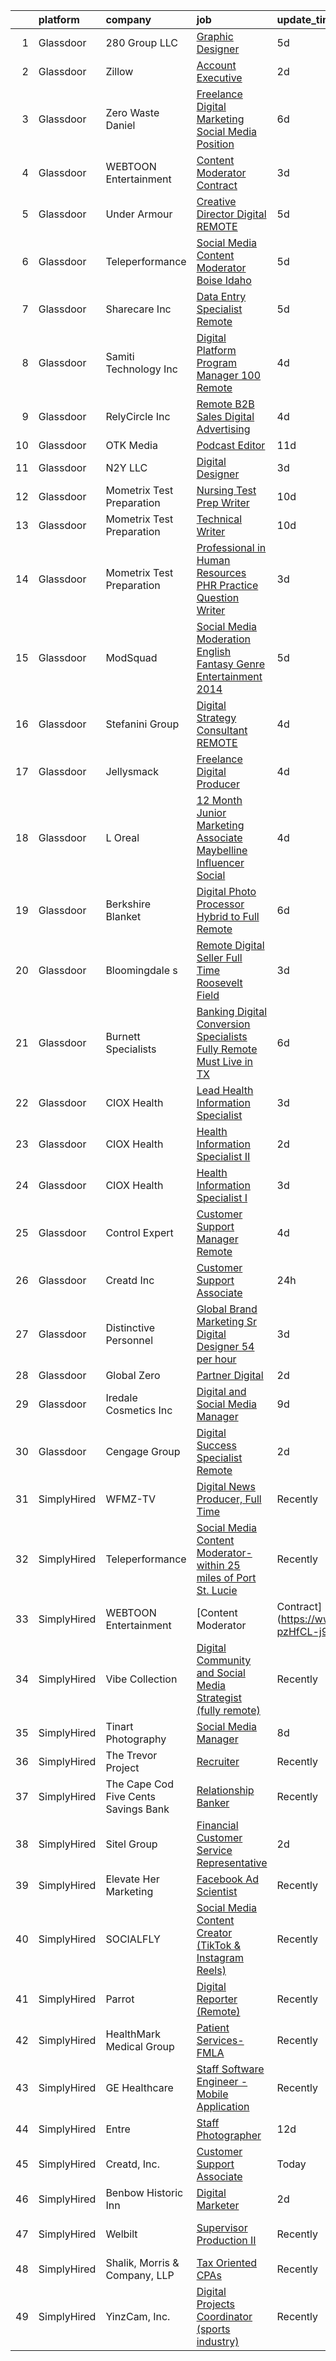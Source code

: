 

|    | platform    | company                              | job                                                                                                                                                                                                                                                                                                                                                                                                                                                                                                                                                                                                                                                                                                                                                                                                                                                                                                                                                                                                                                                                                                                                                                                                                                                                                                                                                                                                                                                                 | update_time   | location             |
|---:|:------------|:-------------------------------------|:--------------------------------------------------------------------------------------------------------------------------------------------------------------------------------------------------------------------------------------------------------------------------------------------------------------------------------------------------------------------------------------------------------------------------------------------------------------------------------------------------------------------------------------------------------------------------------------------------------------------------------------------------------------------------------------------------------------------------------------------------------------------------------------------------------------------------------------------------------------------------------------------------------------------------------------------------------------------------------------------------------------------------------------------------------------------------------------------------------------------------------------------------------------------------------------------------------------------------------------------------------------------------------------------------------------------------------------------------------------------------------------------------------------------------------------------------------------------|:--------------|:---------------------|
|  1 | Glassdoor   | 280 Group LLC                        | [Graphic Designer](https://www.glassdoor.com/partner/jobListing.htm?pos=115&ao=1110586&s=58&guid=000001821018e493b61bb6e8e1ace759&src=GD_JOB_AD&t=SR&vt=w&ea=1&cs=1_19fda0a0&cb=1658127443903&jobListingId=1008000486432&cpc=AC285F3A3ECA6BB0&jrtk=3-0-1g881hp8qklvb801-1g881hp9ai176800-8e0ca34653e8e05b--6NYlbfkN0A96WIVUs5SSd1e5sdPWOjBiMJz3fk-GTbl_X95fEr7N7_O7gG7yYqATSY5E6jF4LOAu-d1G5vqmQK5-aVG4tOej9c_eEuMuqH8C1GeeNW2KtJSJ31b6MoFFw5KM710vWFGSjvXW7I3OG-OwT4mnPnLIfvWCjlnumDR2ayBGhUSESBLxX0cWl5Bz0cpK3t8G0WEt2EEg7H4Kz12drp-0UrDO9FkgUDCSg8voxuMlxa9N98fswyk1DkMO1kp9ryEpAUXtPbWHG3iKmJKoSexkjo-LSJEsbSFTyr0VXSvb0hRzBndMDdynMIQvGBXMqzsfzCGDoXTlAiAJbNihuvZE7i3HV0GHDlErd_diILgtrM0_dAG3GchI0KwjPiyYVrsVqFXA-PlNYCb5omY1PmW0SO41hsVMazCCPuK8IDaUSOkpicFbTmnsF2HaEbIo-YklVRq8n5deNy1Ti5AxpzPx1fjmNR4gqOXKRhhdhALikGEqq54fL8aJo5W)                                                                                                                                                                                                                                                                                                                                                                                                                                                                                                                                                                                                                         | 5d            | Remote               |
|  2 | Glassdoor   | Zillow                               | [Account Executive](https://www.glassdoor.com/partner/jobListing.htm?pos=105&ao=1110586&s=58&guid=000001821018e493b61bb6e8e1ace759&src=GD_JOB_AD&t=SR&vt=w&cs=1_a9de1c04&cb=1658127443900&jobListingId=1008008694538&cpc=2CAED5C921A5F994&jrtk=3-0-1g881hp8qklvb801-1g881hp9ai176800-5f9241569900cde4--6NYlbfkN0ANMurRYyPEXg08u6OamUd1Mvhk-zhFSGYIZgoJR86UvQ_x0FKK8TrZPiQOr9Yn9At067Ni4sz6844vf3QRoi-ZndVfp68vVLvgWJECibntQvrW1CIC2zViUENL1zmXRgcBcr3fRHDf96WUo58LOGdUftMszFUzCegNBOrrykEOB_H6OqiGhEIHTxEswxPWDMBNt31FqynVBMrLQRFlaE-hIntkxAJz1_Wy3ALri6XOM_m0WRyKDTwE9GWs3-v3cZsrEUNJJZPpdF-ODqjTM7x0L7cc9eiPqqz06gH9p8qmn6lo3IHJqrCtWYiiIpAtoUVKGV8Ghk846JR0gBruRYAa2FJWNSPqiyJ6jnU06skpcaD7gzD0D45uxy1Yu3oP4XrPKlCnXJXedt4gVe9aMtGLAUsrTKNHMjdlAKsnzBtHmc15HDkwZisOIAIGkLaoGXnmaLOAuJhv_1baym3VuAb9u4Bjpk2cKoZNxleXyW7beuLAJC4B7LItPlNpkITeQZhIH9WQudzJl-tZQHh_20LBSJ5r0jERdSwXo9R_Oc3TjF5KY7t2nJztQGuyl9TgTRzfHNUga4sVd1FxnfnxNXfE3dvD45j0iA-VKusiizrxgDYkS3PdbNvSgicV2DlFxjcFdqQbCcqDuVUFRaYUFhHWEsjfFGuhpU-MS7_5iPGUCWITWGA7p76D04cIAblks1TaKkIGkaT4osk7xXSQBWorbDB4KDcWmVbG3MHN6lbkKZ2CfzfqoGKwz-ybdyY8kdphb6R-YalwkNp5-AIWBa0gnR_n13eP5IMgjVL__fbF28buch8gXHGaFYw5gwf3tQaPVA2-z2uYSW_XaDtdcRnVgczFm3anRdpHKMPkiucsqnaTyzkRWGLhv5LdK-DLpNM%3D)                                                                                                                                                                                                               | 2d            | Remote               |
|  3 | Glassdoor   | Zero Waste Daniel                    | [Freelance Digital Marketing   Social Media Position](https://www.glassdoor.com/partner/jobListing.htm?pos=111&ao=1110586&s=58&guid=000001821018e493b61bb6e8e1ace759&src=GD_JOB_AD&t=SR&vt=w&ea=1&cs=1_ee23915b&cb=1658127443902&jobListingId=1007998112000&cpc=C4A69CCDBB3B9599&jrtk=3-0-1g881hp8qklvb801-1g881hp9ai176800-3147e59b57fea2f6--6NYlbfkN0ACu_hgM4mYOpGjE6TXudS1eLEYdlotK5aSiNrSIRlNjsl06Sth5X-HaCvmz6pZbZ9Qwi6b1tHw6VvhQuw-sEgwCAkZJbs-w1SNYsfyLfWqpZ6AOp6XrBwphwe9LAFmEAkX5TlXk4ls7bUu4lsm50Jje3h3U6y25uHQqzE3SmRWjW4eHKzFU7L1xYFDywrRpCDUAXbahaUZnbUmKJqts4v4C21yaJajw_exiqI1psVQ82zz7h7RixilDcmMA8UVpa3mOR19L2JfEY46COdMtQxJg8UYnaK5PlkqkKXCoebb6OZDIdXMoaAtuYp9Y0qBQD-PUBa51q-LhLU1OTjzbx8RC47BKbj40TKO2jyo_EutRmYmw_05PqqibJzpjvj-AWiJa22fmkDQeNQdGiYteI7DrI6p9L55ZPop4ZmbXWBzEamztc71OQ-qp1LNuBbWUMvmnptnemLOV-HMh-ZUtwrzu1v6ZkSczQjjRz1wtF_69eo1mJiXVwrvfFFXzWFI3FDu0RhkVPCgJentMgZsZXu-D7QLLY7v6pc%3D)                                                                                                                                                                                                                                                                                                                                                                                                                                                                                                                                        | 6d            | Brooklyn, NY         |
|  4 | Glassdoor   | WEBTOON Entertainment                | [Content Moderator   Contract](https://www.glassdoor.com/partner/jobListing.htm?pos=121&ao=1136043&s=58&guid=000001821018e493b61bb6e8e1ace759&src=GD_JOB_AD&t=SR&vt=w&cs=1_6fe555f1&cb=1658127443903&jobListingId=1008007009762&jrtk=3-0-1g881hp8qklvb801-1g881hp9ai176800-e320877e49c8f463-)                                                                                                                                                                                                                                                                                                                                                                                                                                                                                                                                                                                                                                                                                                                                                                                                                                                                                                                                                                                                                                                                                                                                                                       | 3d            | Remote               |
|  5 | Glassdoor   | Under Armour                         | [Creative Director  Digital  REMOTE ](https://www.glassdoor.com/partner/jobListing.htm?pos=126&ao=1136043&s=58&guid=000001821018e493b61bb6e8e1ace759&src=GD_JOB_AD&t=SR&vt=w&cs=1_3932febe&cb=1658127443904&jobListingId=1008000393709&jrtk=3-0-1g881hp8qklvb801-1g881hp9ai176800-3943694b6ddc2a9c-)                                                                                                                                                                                                                                                                                                                                                                                                                                                                                                                                                                                                                                                                                                                                                                                                                                                                                                                                                                                                                                                                                                                                                                | 5d            | Remote               |
|  6 | Glassdoor   | Teleperformance                      | [Social Media Content Moderator  Boise  Idaho](https://www.glassdoor.com/partner/jobListing.htm?pos=101&ao=1110586&s=58&guid=000001821018e493b61bb6e8e1ace759&src=GD_JOB_AD&t=SR&vt=w&cs=1_e91713b2&cb=1658127443900&jobListingId=1007999187394&cpc=F2E91DB1AE7076E1&jrtk=3-0-1g881hp8qklvb801-1g881hp9ai176800-1f31aab2fa1de4f5--6NYlbfkN0B6WvEhlXVvoeINVu-ouHjaAZXC5eOJkXMvb3uV-8LI_zJmxG8OIfDBxKmLqCk7E5maN-PYhPrNrqjBkwglFrN3IZjEWcEZ3PzjSwoq8_XbUEk67OhHjwwFFuY_f029EZxPqe6294c8405gtJhuEqpC9vvCm6jO8G9mi9rhWDJ_-enOgKKaTnex_bFxPsB_mxQPR1ajSfY-l8Cb9kcSUTmEaJNoRwwZQVSp5mjqTtg5WYij1Ql3ZvwMrEybCh03hO726AKqWRdSfsbk2bszliERIJOEURvrxb9_n_n5ss2UMqJqf7K528_Ac8n4Dybo7LpFkJ_N5DG7Gjn3dV0fyYXFcthJ1VxocMIBDbJoAmHF621HO2_sHAmmmg0fnn8JzpTEsIAEJ6kaFF8XnpcrhBF5rxxU0OI30ucn5A72sP6dLLUpicTv58Pf9eve9sW_CkDVg0xBqdVzBXfLKGv2pW4g1XjzV1VO1uan97rhJzjhTYdSOJP0JQhsxuOseuo8ys0goxwVIBEMPPcTM6BP2408xtA6AE-w0AN2_7j_ZsKabA%3D%3D)                                                                                                                                                                                                                                                                                                                                                                                                                                                                                                                                      | 5d            | Boise, ID            |
|  7 | Glassdoor   | Sharecare Inc                        | [Data Entry Specialist   Remote](https://www.glassdoor.com/partner/jobListing.htm?pos=124&ao=1136043&s=58&guid=000001821018e493b61bb6e8e1ace759&src=GD_JOB_AD&t=SR&vt=w&ea=1&cs=1_1b95f495&cb=1658127443904&jobListingId=1008000525222&jrtk=3-0-1g881hp8qklvb801-1g881hp9ai176800-37de18a7d253c64b-)                                                                                                                                                                                                                                                                                                                                                                                                                                                                                                                                                                                                                                                                                                                                                                                                                                                                                                                                                                                                                                                                                                                                                                | 5d            | Atlanta, GA          |
|  8 | Glassdoor   | Samiti Technology Inc                | [Digital Platform Program Manager  100  Remote ](https://www.glassdoor.com/partner/jobListing.htm?pos=122&ao=1136043&s=58&guid=000001821018e493b61bb6e8e1ace759&src=GD_JOB_AD&t=SR&vt=w&ea=1&cs=1_4823236c&cb=1658127443904&jobListingId=1008003248771&jrtk=3-0-1g881hp8qklvb801-1g881hp9ai176800-139c2f512984a2f5-)                                                                                                                                                                                                                                                                                                                                                                                                                                                                                                                                                                                                                                                                                                                                                                                                                                                                                                                                                                                                                                                                                                                                                | 4d            | Remote               |
|  9 | Glassdoor   | RelyCircle Inc                       | [Remote B2B Sales   Digital Advertising](https://www.glassdoor.com/partner/jobListing.htm?pos=120&ao=1136043&s=58&guid=000001821018e493b61bb6e8e1ace759&src=GD_JOB_AD&t=SR&vt=w&ea=1&cs=1_494036fa&cb=1658127443903&jobListingId=1008002940157&jrtk=3-0-1g881hp8qklvb801-1g881hp9ai176800-682d81c860ab769a-)                                                                                                                                                                                                                                                                                                                                                                                                                                                                                                                                                                                                                                                                                                                                                                                                                                                                                                                                                                                                                                                                                                                                                        | 4d            | Remote               |
| 10 | Glassdoor   | OTK Media                            | [Podcast Editor](https://www.glassdoor.com/partner/jobListing.htm?pos=123&ao=1136043&s=58&guid=000001821018e493b61bb6e8e1ace759&src=GD_JOB_AD&t=SR&vt=w&ea=1&cs=1_30164ce2&cb=1658127443904&jobListingId=1007989203597&jrtk=3-0-1g881hp8qklvb801-1g881hp9ai176800-e72d59ca22446144-)                                                                                                                                                                                                                                                                                                                                                                                                                                                                                                                                                                                                                                                                                                                                                                                                                                                                                                                                                                                                                                                                                                                                                                                | 11d           | Remote               |
| 11 | Glassdoor   | N2Y LLC                              | [Digital Designer](https://www.glassdoor.com/partner/jobListing.htm?pos=130&ao=1136043&s=58&guid=000001821018e493b61bb6e8e1ace759&src=GD_JOB_AD&t=SR&vt=w&ea=1&cs=1_da827a1a&cb=1658127443904&jobListingId=1008006150467&jrtk=3-0-1g881hp8qklvb801-1g881hp9ai176800-23e569ce90aa70b5-)                                                                                                                                                                                                                                                                                                                                                                                                                                                                                                                                                                                                                                                                                                                                                                                                                                                                                                                                                                                                                                                                                                                                                                              | 3d            | Remote               |
| 12 | Glassdoor   | Mometrix Test Preparation            | [Nursing Test Prep Writer](https://www.glassdoor.com/partner/jobListing.htm?pos=110&ao=1110586&s=58&guid=000001821018e493b61bb6e8e1ace759&src=GD_JOB_AD&t=SR&vt=w&ea=1&cs=1_fdd2a6e6&cb=1658127443902&jobListingId=1007990102566&cpc=AC285F3A3ECA6BB0&jrtk=3-0-1g881hp8qklvb801-1g881hp9ai176800-2dedb74a72dfe1ed--6NYlbfkN0ATmSSpKrHMHm9Dq56dVK5ZPD4usKt266Vnq4YNDr0Fwfw_LzkowpMHC12DAI9VhuxbX1tCexC8EzokW2n9TDmvSjsQ09yBHwDinoOBmd9q3DaQdPshJcq2J3sXyeIy6yZxG5-01gNkKIeZMN0mFv9zJVksSeoooonou8EnWF7a-D41kBIsorcVvrW522KlXqNqwdjLzx_iHPef0LgPT6oMWXpMcZoUi_MnS0ssItqHN3f-hbUzBrzApPuK7qs1I_gJmaH8-XUxrIEHrH2YCiNOicm5BAU_XYO4vyjpBvpNPD543gcHI37gx6TQK_q5na2TW4OPjp81RV3Qgrtw8nzl3PNN0kftocBzyD3r9r5MApf-vm30Jl46YE9Uqdj_kL3eLMRFYbdy-FcnGHMnJ-1khwVwA84Cjoy-GzoWMvurWQvLvXv-3AkxH7433-ejYZbMXJexZd2b6lEEydfuZY_J5mi_fsZBWGdAOg_ODSpE1kQmMItr_pXFO2Yv2eztkrKsCzpvpNHbeQ%3D%3D)                                                                                                                                                                                                                                                                                                                                                                                                                                                                                                                                                                                     | 10d           | Remote               |
| 13 | Glassdoor   | Mometrix Test Preparation            | [Technical Writer](https://www.glassdoor.com/partner/jobListing.htm?pos=117&ao=1110586&s=58&guid=000001821018e493b61bb6e8e1ace759&src=GD_JOB_AD&t=SR&vt=w&ea=1&cs=1_57a38a29&cb=1658127443903&jobListingId=1007990086156&cpc=2CAED5C921A5F994&jrtk=3-0-1g881hp8qklvb801-1g881hp9ai176800-a533d48848b5e0c4--6NYlbfkN0ATmSSpKrHMHm9Dq56dVK5ZPD4usKt266Vnq4YNDr0Fwfw_LzkowpMHx12kWcUocB3aIth0qkSeteGzNxeKnpKUN7BbHDIKRm1i0XUM7sZ2ih81JGtRMC15Dao_Cp4-c15MfU_dgUhPtKn-qTbLPGWrHgrgSJAJRtqFXPsDvDVLjtg-FvBz2HOHXl_kOCHny0zhxP60Ie91HmXBXHi1LI-EuQswsYD30QBYTXTSzwmSbSb_SVTOByHaRP5uWcvRgmO92VXpUCIIUV_mRgZWnrPNCXchjX_J4WZxXJkeqc2kTcowfZNqs9uz7AblIM_5JaWwa73AVDK9BEIJhVnlz_gaL2Go4nU2UHZcmPIfvLc7jJiG5gZwl5QlRWnb4z8aFc4NeRE8Rr2QwH9SCpdlREbFMzIUKvvLXu-PsPhNnXm6ZW0GgAfEnrgRM5RO2Lho-igtQkAJMot6v8o0zUCQLtBUqx0MMEop0-1QiJtRNCUMWGIpDbN3qZz_IvhzB5JaRH4%3D)                                                                                                                                                                                                                                                                                                                                                                                                                                                                                                                                                                                                           | 10d           | Remote               |
| 14 | Glassdoor   | Mometrix Test Preparation            | [Professional in Human Resources  PHR  Practice Question Writer](https://www.glassdoor.com/partner/jobListing.htm?pos=108&ao=1110586&s=58&guid=000001821018e493b61bb6e8e1ace759&src=GD_JOB_AD&t=SR&vt=w&ea=1&cs=1_b72cf7d9&cb=1658127443902&jobListingId=1008005731578&cpc=32EE424DE2B657EB&jrtk=3-0-1g881hp8qklvb801-1g881hp9ai176800-423df44762c00528--6NYlbfkN0ATmSSpKrHMHm9Dq56dVK5ZPD4usKt266Vnq4YNDr0FwZse0OMg3deqcagFB_N6sB7ILMyKXulnty9OfEbSZ9B2fyiTACU9g2u85GoczECzeBphU5QfX17R63qfcJNWk0B5-RJrRiwqRuDgUOcQHgsr2QW3XoWXbef3AKAUYTe6bz_xID7wEDxbQUbe3pzZxR8s6w-Kd9P-YZidFnF7g8D-cme51keug0_ziki5-iZfQfMG7fY__zSm7PftnN5L5i6GkZc2pow6TuJfLPhWnJnAlkZ2LqYzaSX2nZkIZHw5jbcjFD335_QLlylJ2g8btoOoVK3nQx5JYAHt7w1ekGz_S1M9VOfDskUjciBtexbhedo8UeJc2RG4JnMjWzaksmxuk0hOrkUsrJw4Jfvcv6C9APhLswuoRhjWBYArnSzLm3o7ZiUS3DHQx0U7T9ruR5-jWHdHRXy89iyfv-9NPelozHlJtMmLQlMWuej88i_l2zdRp_J8_HwO3w80GiOqjzM%3D)                                                                                                                                                                                                                                                                                                                                                                                                                                                                                                                                                             | 3d            | Remote               |
| 15 | Glassdoor   | ModSquad                             | [Social Media Moderation   English   Fantasy Genre Entertainment  2014 ](https://www.glassdoor.com/partner/jobListing.htm?pos=127&ao=1136043&s=58&guid=000001821018e493b61bb6e8e1ace759&src=GD_JOB_AD&t=SR&vt=w&ea=1&cs=1_ef15cead&cb=1658127443904&jobListingId=1008001145937&jrtk=3-0-1g881hp8qklvb801-1g881hp9ai176800-9abe3c422b3685bf-)                                                                                                                                                                                                                                                                                                                                                                                                                                                                                                                                                                                                                                                                                                                                                                                                                                                                                                                                                                                                                                                                                                                        | 5d            | Remote               |
| 16 | Glassdoor   | Stefanini Group                      | [Digital Strategy Consultant  REMOTE ](https://www.glassdoor.com/partner/jobListing.htm?pos=125&ao=1136043&s=58&guid=000001821018e493b61bb6e8e1ace759&src=GD_JOB_AD&t=SR&vt=w&ea=1&cs=1_ccc19aa8&cb=1658127443904&jobListingId=1008003231217&jrtk=3-0-1g881hp8qklvb801-1g881hp9ai176800-1f53b9f569e9ac8b-)                                                                                                                                                                                                                                                                                                                                                                                                                                                                                                                                                                                                                                                                                                                                                                                                                                                                                                                                                                                                                                                                                                                                                          | 4d            | Remote               |
| 17 | Glassdoor   | Jellysmack                           | [Freelance Digital Producer](https://www.glassdoor.com/partner/jobListing.htm?pos=102&ao=1110586&s=58&guid=000001821018e493b61bb6e8e1ace759&src=GD_JOB_AD&t=SR&vt=w&ea=1&cs=1_25cb97ec&cb=1658127443900&jobListingId=1008003840046&cpc=632C08DE5A4EA969&jrtk=3-0-1g881hp8qklvb801-1g881hp9ai176800-ae962353e378b22c--6NYlbfkN0B8n3TtewkfrSQLVLmaULFw4rMrE_6oulIovBP1IlqVzo9q5ZR5jXqYu5pdhdmHs9IO16L1skecex-xIi00P-QokFbOAqjZMxR1zvd9E9BvfVsF5khaFAvR45o4O5IDdLSm6Be8oErFOztb5agmJtEaJblQR0dT0Y6ZiNWORvvjkVpdgmXAtq2mk74i31uVQrQiQfta1xSDxXNUvAluySUIqhf85wwbbcCvzdfxyN59PylkUh9sAqodhOFLnG3-UZ9yn8hAR3FoN7yDToP6p27dr-Rx_iRpbKPPh7Jo0jWm9UIEQ_VY11l3ujfkeQeTfaqzMYq9FI9Qk4ydPGWnVSJq9u1jd0zoszchT-gaVOS8INBbDXUjmkXxePflvJyV5gYp2RZMzAjEGgNM8Y1H8GoIsAP6yxDlwx_dkEHhZd5FeQfud9FmE0h1oqg-5Ao1vjVPBGso6Ovh_sPq95EtLocDB5qNfF3vywE%3D)                                                                                                                                                                                                                                                                                                                                                                                                                                                                                                                                                                                                                                 | 4d            | Los Angeles, CA      |
| 18 | Glassdoor   | L Oreal                              | [12 Month Junior Marketing Associate   Maybelline Influencer   Social](https://www.glassdoor.com/partner/jobListing.htm?pos=113&ao=1110586&s=58&guid=000001821018e493b61bb6e8e1ace759&src=GD_JOB_AD&t=SR&vt=w&cs=1_de54ac25&cb=1658127443902&jobListingId=1008002718508&cpc=3BA4CE39D5B5DEF5&jrtk=3-0-1g881hp8qklvb801-1g881hp9ai176800-70466beadcc0ab77--6NYlbfkN0B--xwTx5z5GtX4kwB4PKln9ei78TGhUZ0jXbBonS0qzEhzYeEaBt0GkTPTcdrr5MmfXi9o6N9Rh77ipJ-vA5tQGvTtAOAc7WYc9hkep2WNmoPSnk-b-P0FOwZGr4x9v9x-uTQ0OoXSi6q2BH9AW-iYSbL6ea_wM4F9WqDVWnz9M7xBT2nb9Vy4m7JMwFDyXUNtuIMIuDaeXCXy7DItMqxJGWiY4iZ4g4VxVtcxmHQD7lCdq9HZwfolIyQAh3bnIQ8LgD69Yl4iyuzXRBjK80Uzh0awRam_IOWQSfbPryBxrAS5NbMiiRdZAdM5BjkXnbgy0qt7VehLR0on9XN0NVe9EmaJhbC4zPLjO_HlF6qWZxtVbUjvQSsQ2Y2huU726VeA55pmZV17o2yfFEHxk0VuGFRysKvbml0hH--CmjuEuFxVIvZSt8MS5klsTBVKFP6rFF2KyGvsN0bEXBpzc-o_GLJhjnBlkyeLRBJFpPqpgeeuscXJpIe0gyWC7pbbm7YA-lYR2_5EH50-prV7zG6H8YrxUJOAh58H1LU1gHsSlymNyAYN02f6XSnsLBi0bmvP0hC2gFVprg%3D%3D)                                                                                                                                                                                                                                                                                                                                                                                                                                                                              | 4d            | New York, NY         |
| 19 | Glassdoor   | Berkshire Blanket                    | [Digital Photo Processor   Hybrid to Full Remote](https://www.glassdoor.com/partner/jobListing.htm?pos=104&ao=1110586&s=58&guid=000001821018e493b61bb6e8e1ace759&src=GD_JOB_AD&t=SR&vt=w&ea=1&cs=1_37aa98af&cb=1658127443901&jobListingId=1007997773446&cpc=8795CF9063CD573D&jrtk=3-0-1g881hp8qklvb801-1g881hp9ai176800-4f070e3edcc70768--6NYlbfkN0DkwT7sG4OkyhwI3t8pVD_hcX4oVyxj6rjpy63wstN2udtN3Qg6CNVYaAXbJgaigGh6aH1c_PujznmQ_4fkJSWHm1GhmuPdy6fwGIDPP3cdQ1lwdl_ENqqabPStQ1QT3dEuQB_IUWfxlzAtq2ax9EuHfUqGmEDPU5StyHfFU9Gz6VkBubobhx4j8kRdweiWRTW7udocJ3VP-LlYxwvVSPwXpRu7_kp_A5KP1vRP6V10HU71NWdr5bXywnv-Y6ezfwCrXYU7uYXNGTmA6VDEoIoZNYWlqox52HkuQVObtTalu50xaqNvZXHc_fNPYn754lQRTnsRPyneZGrcG7YR17X4Ly8BWKGqawQz6j2yxjFnomnZWFuawUeXs6-p2pHMAvcWjvQA2VSSO-mGX3OJNKKfk9nc7s3-qtQSTzwqDvWp7M-uuUC7u6otV7AkpOUIXMKmSr-tVhEK-OaaT6TsAtV7nu3oPtcPd-un1H_AWJzSqzXhnwVWpcn7LPeqHrFfuxdg_5fzgNgNgbY_uHuokGIf)                                                                                                                                                                                                                                                                                                                                                                                                                                                                                                                                                          | 6d            | Remote               |
| 20 | Glassdoor   | Bloomingdale s                       | [Remote Digital Seller  Full Time  Roosevelt Field](https://www.glassdoor.com/partner/jobListing.htm?pos=109&ao=1110586&s=58&guid=000001821018e493b61bb6e8e1ace759&src=GD_JOB_AD&t=SR&vt=w&cs=1_7389f744&cb=1658127443901&jobListingId=1008004893528&cpc=8795CF9063CD573D&jrtk=3-0-1g881hp8qklvb801-1g881hp9ai176800-4be832c1a63c0027--6NYlbfkN0DjHvLHG-fYDKeElzGabtytFldtxc-EIiSdXvIQjqX9HPOHCtZ6u9Fly8dqRXzOAOoTUESNsPJyXDuD0qM4DD7hgsHNN1Y4idHZ8Ei1paH_XdSrYvBic_cv1fKbonZUBo9lUgpTXfJujNCqiNdWgBZvCBBS745kXG8qfedhj-dLnmO9qzUeMUVP3LuhWmgWSP441sv3ieQnF44t5N_fo6TwgRXMYuWcBDlC2mxKLbVakbkPCkmNZsHRK75QY07xyAepqdZSbKI9Gqk5gX71J-yv9XB3SBQCXmeK_nxRRI04lPZ03OypsP05xGsJZiDveF0UV7gQisa7ctgcOylnekEXSTKMCSgwlZeT4Kz6OqIhFKpdte4M9M8FldOxgjh5dthtCVPj4_z97UgvqaREGQPEhUNL-_LFpFgeJ_l0Fx9KthcWctx1WtPaQGADuc-mpB0aQ4L0daeS5CgmNMN_8UbTdtt6HtfMi9s0X2Q0J6mUB2X3g94O3hnoPAoVMECK5nrvLtSVOqMT7U1o2Yjhf4-aVmZ_GbkPjROK5l_LqtQgz7sveo2j4GdgVrHTEN7tdzluFsq-BLD4PdGpA4nyD0XWUgP1AEf2t7MDJMC09MKaduEhAszdzi7Q-XL1InQycZCPnRqPRi68wqk1RCokBY21HAmbeCDIk6f_yDEOFWjRenxaxHDFi8G05vHduFiOC1xvsYSCtLoSX8ls75XevZoPJL-bNJq8mAzu9ObNbpZGlxa5qV6H9aC1wyo1phJO2f9RsmKITBMDN7jPbaJQV9N2X7IgbHxrP_U25Aure2iaAnK54Da6uKkUXUvmeOk8VY3cGptgkRETl-PYH1NqPwehBUhbOx_rodz1tvNoSj-08pws0QOoUdj7stTGlCMFHSGDL_qjVRn3eaEnFAbHehKOolMsB3l2absuB2o-GKv2M6L5_iqERSl7M6U2-gNaItctkCzgpTSNcwrvZ_kn_HoJl0ybEyeHC0st2X41Eomg40hI_A3Rp8nUEh_StyFreJxhh9nsnRAVh5JEkxsdLt-4X3lEfCnNJm8jixy1PXn9DA%3D%3D) | 3d            | Garden City, NY      |
| 21 | Glassdoor   | Burnett Specialists                  | [Banking   Digital Conversion Specialists   Fully Remote   Must Live in TX](https://www.glassdoor.com/partner/jobListing.htm?pos=118&ao=1110586&s=58&guid=000001821018e493b61bb6e8e1ace759&src=GD_JOB_AD&t=SR&vt=w&ea=1&cs=1_3b2ccde4&cb=1658127443903&jobListingId=1007998197702&cpc=2CAED5C921A5F994&jrtk=3-0-1g881hp8qklvb801-1g881hp9ai176800-bcab4346abfc78be--6NYlbfkN0BXsJLc1c3BqK7fSOBAY0S63dkl3xsa1FjiuqeEH0z8hx7mrl8t_r6LS8dGnhHEBib3yDnK14LTujnRBk90_6Z2eqwfb4tfMyWaqodpMMsfbUnaVMoVMfW4Gx1upeGtyr71Tk7Q-jdWRZ6AWriQjoygAZdtWtqJaGJ2ysCujMW1AXU1LrSuStCizVkbj0tJc47WyeOwB31uDOMyiCp3flF-1OCzhx7Nwf6lFQ2N_cAwDTux1Qf77NVn_vSj9mvRIJezoe8TeYGfrGIIvQyzRSDLHjrBKZ2DqyQRQ5UsyuvYpsj0R163ojdbpJmtwCrA8QHQ87I62VWYWO6-cHML7d108XFmPwFxydECo1_DPz1Ma4YCuAU4MDR2Ux1KTOAoTsrTFsq_HS5wKquJIbCcVkNpevVDkWN5nOXtvYB9H-H5MPSoqrkHkTG0FYCj1FKh2ZdxEFSglSOWpv4WvrH8fvW322Kjuck82-Y1WyAJLTvR08xsba7gHYWN1m7O06v45zQjBVaGJm_zR7DlnGxNc-KOsqiPuLwZIdl473y5g0J0_WIUXPnMg4eR)                                                                                                                                                                                                                                                                                                                                                                                                                                                                                                | 6d            | Texas                |
| 22 | Glassdoor   | CIOX Health                          | [Lead Health Information Specialist](https://www.glassdoor.com/partner/jobListing.htm?pos=114&ao=1110586&s=58&guid=000001821018e493b61bb6e8e1ace759&src=GD_JOB_AD&t=SR&vt=w&cs=1_ea2721af&cb=1658127443902&jobListingId=1008006785215&cpc=8795CF9063CD573D&jrtk=3-0-1g881hp8qklvb801-1g881hp9ai176800-e264bddfc4dec1ae--6NYlbfkN0DmVkbSMMk0SKBlrQ160sntKeTFoLu9cDfRQznIgsntp_qWLZxp7XF70qvPNt07L4vPugG8xZSNR0_zAmYZVsJ-R7RqKzsGxikqibKl3Te-Sk06uYeD6KDTQcis1roI57pzyIKofpfXnfnPoVemBh5JtNrWSm_KB0RTMZMAQJOSCa8VFJt97DAfZ41frCUuXShGVuu5HIBT9GfDP79r1DcW9LIg-CDxahihq7jN7U9rBE_GpXbzga-sT14dNOgf8lid_E96Ioc0v9YS6mgW9g7ziLCaOVO_al9P6ca1_5Ty5fonLd3IX8u2VYXJTKAJad4a_2QGMrdHPZ-sdNEBSA1Qk87Bba9NSFj8pwO0YMsoHOKY7q7BoTVHb7frU6i8V-4WmD7NF1VtywZvHc-fi8NNesZb1Ks4Mb49Jk2ktHf4nP64PPD6ekZrCWCicu7gTpxIj_MwaRvfG9NxL930dLJDAM_2Y_pasEdh7cUJiqJBaYb2faWJf2pWP2cjsP7IYU25e8nuEHnNrzmMM-ssPs0GZqL_tQhmb7pL12hwQb_iqTqQWejispdwRuFSGLxBX-FpKTNQ80SAdTKGKsmWpLvCR1MZcsYe9CnNc8emNN6JB631tG9ncgJMCRtw7ZFbrUsfkKVuBYZf8oDz62lEL79ViK3FWkMZ5ozN1uyTjqFf8urrFArGy3s56-qPtsbto3qOTl-T3UzrXgqtQDoUpscvljRXVVYtoujp7uL_rPsLAA%3D%3D)                                                                                                                                                                                                                                                                                                                                                | 3d            | Remote               |
| 23 | Glassdoor   | CIOX Health                          | [Health Information Specialist II](https://www.glassdoor.com/partner/jobListing.htm?pos=112&ao=1110586&s=58&guid=000001821018e493b61bb6e8e1ace759&src=GD_JOB_AD&t=SR&vt=w&cs=1_f53833de&cb=1658127443902&jobListingId=1008008477726&cpc=654405A9B1E0A9F5&jrtk=3-0-1g881hp8qklvb801-1g881hp9ai176800-1c8086fb9486b2bd--6NYlbfkN0DmVkbSMMk0SKBlrQ160sntKeTFoLu9cDfRQznIgsntp_qWLZxp7XF70qvPNt07L4ubqdSa3V4TEqw4JY2MbYVTfFKdAfwZif9HQaO5dpxD6gkRSXtq0ao3I7OKCkCCTWqzSgkEBHxyi2LHfXA_ZRlQcFQFFKzE7pLM5RBNONjCLBBqMHy4z6aUrRVlpA1EilARHDzqkpgstG2GZrfIw3rfACl6PRvFh4MYAZiP8qSntwnw4aheKnrPIGOXT9NHPAoQel8hMdY2udB5k3SgPbr2aZos1ZOTMUui0Uhzof12JF7To5itVHhf8zXPloBGrBVxKaXN8vZPNSlk-MVeLBs2EsGNd_4x7taLZ-GfVpmQASrRs6mAa2ey_aFEN-3Q0bw8PG0Hx9nhbPe1Rkqr0EZO2LXpR0UtOD_HAlXCk_tcU747kVC8S-0BrKNHLDE7it1OdFwzhXKmgK1T6-xPbIepnryTMMpe8RPUCt0XY4vY19HRZzo4xsvML1YrcQCwxPCv19Y4hs8es1va4-1IR_6YjLhtKE7g2afnElZSofWjNzHLaJ2zYRpQDgmAZVv0wf_car6mXhvtfWYbeWhsqvQjr4h2SwGI5C86xv8rO516BKNGnUN3GVr-ZT6R7US2NXKw-Oj8xqvqoIMyAic7JFJuSPRPFIAceemHFuDLwzn3tM_ZDu9y47jYMsd-Fj7PVT7j2TPcaOBB-8fIr6EXHSdMmh0Bvy_qGysxcqvy7ZqC2g%3D%3D)                                                                                                                                                                                                                                                                                                                                                  | 2d            | Remote               |
| 24 | Glassdoor   | CIOX Health                          | [Health Information Specialist I](https://www.glassdoor.com/partner/jobListing.htm?pos=106&ao=1110586&s=58&guid=000001821018e493b61bb6e8e1ace759&src=GD_JOB_AD&t=SR&vt=w&cs=1_9913ed9c&cb=1658127443901&jobListingId=1008006785155&cpc=8795CF9063CD573D&jrtk=3-0-1g881hp8qklvb801-1g881hp9ai176800-db14bc7517c7000f--6NYlbfkN0DmVkbSMMk0SKBlrQ160sntKeTFoLu9cDfRQznIgsntp_qWLZxp7XF70qvPNt07L4vPugG8xZSNRzbaFGXIWAcslJO2G7qO6Rlp7V0SgKmGdm_jbfxzQs3EXQe8TqSHbfsi5bBQcFmbtjBo0AucN9UZEdS6gWeRt0rqtQShXHfB8mwzY70a1j-uUW3NzhLeMWHZRAI9lJr6B-OORNA4GX2kluBjnrEWOETxF-TOFo1a8oYisEUiz0ytEZRzAJSDJZoOovDJAxVdkZ_cR2UVKJR0Z2rNKEuTlPGQ_bpxzMpPajo78g052n249VUWQ-kzeUnf1-O3CZKps1tVCZVppQ5vJZuEiq2n7gM3J-_AATLjwBR_nbh3Fz_8yfx9XwvZxSmHTJN-Hd2WN8ZDqMPCT9-IjhqAjTsMGdzNqBxysS_vDWm4yxz40ur4yjf1MqP30aIq5Ov7oOjv7LcuLJxpSlxY3MhWC2Qz04vcwBmVsdivguBEEkTtETHmE68XZ5Hfr_Qwe_04hdvhJL106wyNRDnUwYh4RgPXveO0VbptwgaKMYTu6idZurjbFe-Devk8fIjPW4_Dd6WWGpk92FqKXIqQH1y3hdCDkKQj_bO27crkzBqN54OlDow648Ii-MtPucBDgS9Nl5Xvhv2R3KfT5eA4Kz7M7d4O4XfzsCjSYy4KYsyqI25hoPqlBO6cFoS3K9XgBK2BF_i43e1b8Pycx5993gXoqeq3utMpDSsrgKdC-Q%3D%3D)                                                                                                                                                                                                                                                                                                                                                   | 3d            | Remote               |
| 25 | Glassdoor   | Control Expert                       | [Customer Support Manager  Remote ](https://www.glassdoor.com/partner/jobListing.htm?pos=116&ao=1110586&s=58&guid=000001821018e493b61bb6e8e1ace759&src=GD_JOB_AD&t=SR&vt=w&ea=1&cs=1_52fcca29&cb=1658127443903&jobListingId=1008002884910&cpc=8795CF9063CD573D&jrtk=3-0-1g881hp8qklvb801-1g881hp9ai176800-932de59edaeddaeb--6NYlbfkN0AwzI84Aqhd62AmB7K5-e4EjXTyUqgK-Ga_9Lku7IBH-q_z8v8pO6zipUW3wZUcTsZspq5wRHEfmc-hXqVTUtxyJrTMTUTrKO7NXCZJgp4vVgwH5iiitYrIfzB9WPI_E-pfkW607XvS1IEYyCvkz0iUawFbUvTk0zYgwlM4gLpbj2DjKcCIDa25_rj1mRSvhSS3V3MKJoAXMUKGkpUekO_KqN345WldfVZmJ-ZvetFYAAP2C1CrRPD62gxEFPuff85SxcDjMNn_lJlhTnCCutdoRxnEHQdZhn32F58azfqwTCANxEHuwse0k8tmhsC-FXKtZwY-M-O35B2YlIV7JZbI7M-06PPc0N8BeSrio0VhHpg8FpnexuPHptrnkq-mRk3262cJ5N2jfhtyA5fwTGxxaCVenwJAmjeM63jNxCfLDWckbQeSiaGXw7tvzlDGD7BtR6bpUFw5fjrKeEl1vbVlZaFVRF1xWh-LKC5mdwirw56-ahW-5c9B9bDhcECgc5gG0fQsOxNlYw%3D%3D)                                                                                                                                                                                                                                                                                                                                                                                                                                                                                                                                                                            | 4d            | Remote               |
| 26 | Glassdoor   | Creatd  Inc                          | [Customer Support Associate](https://www.glassdoor.com/partner/jobListing.htm?pos=128&ao=1136043&s=58&guid=000001821018e493b61bb6e8e1ace759&src=GD_JOB_AD&t=SR&vt=w&cs=1_2f67522d&cb=1658127443904&jobListingId=1008010328943&jrtk=3-0-1g881hp8qklvb801-1g881hp9ai176800-68ea6b291ec58700-)                                                                                                                                                                                                                                                                                                                                                                                                                                                                                                                                                                                                                                                                                                                                                                                                                                                                                                                                                                                                                                                                                                                                                                         | 24h           | Remote               |
| 27 | Glassdoor   | Distinctive Personnel                | [Global Brand Marketing   Sr  Digital Designer   54 per hour ](https://www.glassdoor.com/partner/jobListing.htm?pos=119&ao=1110586&s=58&guid=000001821018e493b61bb6e8e1ace759&src=GD_JOB_AD&t=SR&vt=w&ea=1&cs=1_161b684e&cb=1658127443903&jobListingId=1008005957863&cpc=2CAED5C921A5F994&jrtk=3-0-1g881hp8qklvb801-1g881hp9ai176800-e4273e6d2344fb97--6NYlbfkN0Bb1fqSDhg_G_Bb30unkHTedSfEldPKzW63zOsO1RilGwA9q14zNEq21PNcvO4nXZGj4ifyQ4tDeOTgmHJe5U5qcUAFiNC36PDTsOUMRNm04aJLttqd439hpUUysNdzmQtEp9aCa1f9LFzeMjHDfyFk7Fnqh6fliEfr6ZncTl9O-DIb8uzJNJnsz9uouoLn87APoyh0WHbEvMrlzrX4HVdLKumieWGJUc7-hvCSgxt_1vGElG7mlhTU-AchL17pGq8HJtTV0__SD0cHE1vlgr0CYUhLhXH39h42LHgqfDvoG7s0pjoCwQJSKRwIy1dfuNUfNy5cnJF41dLp7AbkePPyqI4qh0KYxUbCzoO7V70DhMfGBbG2XNiM6d8Jn1Dj3Wfr-oOhuxU7VRwaDSoyF_vJkostGZrN-JwQK4-C5sEQGCNpfnCJYg4fSSCv2gGusIcR0HDQQUZGLTv8hWLR_k6l7WHZD0O9iRayug69b_yd1HZ8I85HbIHhCzW4VxO_08WBAX-Pl0CXDNYB4xCGxOW0XOLaL5HRHW1qQBHdnHU4Yw%3D%3D)                                                                                                                                                                                                                                                                                                                                                                                                                                                                                                                 | 3d            | Los Angeles, CA      |
| 28 | Glassdoor   | Global Zero                          | [Partner  Digital](https://www.glassdoor.com/partner/jobListing.htm?pos=103&ao=1110586&s=58&guid=000001821018e493b61bb6e8e1ace759&src=GD_JOB_AD&t=SR&vt=w&ea=1&cs=1_c3b2d93c&cb=1658127443900&jobListingId=1008008395019&cpc=42BEC95245890617&jrtk=3-0-1g881hp8qklvb801-1g881hp9ai176800-e6b45861bb4133f3--6NYlbfkN0DehRHyDblLCuCrMSeX7_nzd9fRBVNdZzCABRIai5ML0d4fKtcVU-aBETAnTMocVn805xa0h4kwMKj_AbacgNWfVAAwROG7xt29NWouxeruHJWpCPQG2R8JzxI-42G5ApyIi7Iamsle4KDzUwXOx-a0118uUaekgZWEWLKQHH8AaeYhEHwfV2DnZRY1-yNiZMhg323ZOsSOZvCrLk1E7z1GAcqGxamHiAKCNL5d5qaFIjAqi5cg4ILYi_daVirOAyGNes4wpAVxy1ElujYBpQ4v5d7DoEbu2fuEzYMGDvOVyKjddNRjrefDDgedow8MxgDIm2Y5agN-tvqhMW4-ieKfE051TUgfv-hJnCbSaiohfinT5EXrWpJBAhRAJJctacTl3kMV1WdFPADD5nn0RDvlB73YY6XemrP4htC_UEhYHyAi2grOuuldI9dZhEJw3mDR5Hs9xTYl_0-VA6Zwv0180tullfvaTfc5GVyDF5dFMwKi6CHKiTiXnaNqvVRu6a0%3D)                                                                                                                                                                                                                                                                                                                                                                                                                                                                                                                                                                                                           | 2d            | Remote               |
| 29 | Glassdoor   | Iredale Cosmetics  Inc               | [Digital and Social Media Manager](https://www.glassdoor.com/partner/jobListing.htm?pos=107&ao=1110586&s=58&guid=000001821018e493b61bb6e8e1ace759&src=GD_JOB_AD&t=SR&vt=w&ea=1&cs=1_b81d2c99&cb=1658127443901&jobListingId=1007992818015&cpc=6FC5BA77C9A4CD78&jrtk=3-0-1g881hp8qklvb801-1g881hp9ai176800-4dacc5ebe9751fcd--6NYlbfkN0Aewy1G04T2LkGqGLLVS_48ZJBF-shEjrOl0toiIGVrmCXuzT68Aru7xZsMFgdZXC6AONQts71Djyp90-s1vjG5GyLBFHc3ZXYJc5JU9FPEiIHLIYcmaWf7M-I7dHxXzXE59UgakgU_4Ib5ODf8oEaYzdy28OsMlK7Fl-_gNzuylNbjuy_GFHN-Y6Gc6dZWy1j2mO5i9mYglU9fyDI0D8WCUoWQFb59Gx5lTGkbAqESc2Ua-uRhuSicOwyftjPwHDvEFHDtK9hyLFn1QHvHQgjlv_710Wq9pnmThybmVM3rapqLazLyR0ttX57vZYzLy7REpqGxkT4yMqSysNcnyFXS9WHlg0PoU_OMk9y3HKlgk4m7cxFZB8yBgJ_tT5KeDEAV-PKkexLPjON19ThS6BHdtgYGk-e_7lMM46-LXmT4w9tCEfzu9MgItKGEAgkGHq1U7fghtwfcgJUFLjEDl4oj5r7J6j9sd6-DRuBnbcVL_S-J1rZnKiGRfd6kMD3FvYMVlNUGL5glmfBl2uvSv5sQ)                                                                                                                                                                                                                                                                                                                                                                                                                                                                                                                                                                         | 9d            | Remote               |
| 30 | Glassdoor   | Cengage Group                        | [Digital Success Specialist  Remote ](https://www.glassdoor.com/partner/jobListing.htm?pos=129&ao=1136043&s=58&guid=000001821018e493b61bb6e8e1ace759&src=GD_JOB_AD&t=SR&vt=w&cs=1_8df15a8c&cb=1658127443904&jobListingId=1008008500859&jrtk=3-0-1g881hp8qklvb801-1g881hp9ai176800-1939624a72242fca-)                                                                                                                                                                                                                                                                                                                                                                                                                                                                                                                                                                                                                                                                                                                                                                                                                                                                                                                                                                                                                                                                                                                                                                | 2d            | Kentucky             |
| 31 | SimplyHired | WFMZ-TV                              | [Digital News Producer, Full Time](https://www.simplyhired.com/job/_KhTg0vi47PSFtgq7aBX_OX6tuD_JWrbh14qJdb6oBlTZq9uBC8iLA?q=digital+platform)                                                                                                                                                                                                                                                                                                                                                                                                                                                                                                                                                                                                                                                                                                                                                                                                                                                                                                                                                                                                                                                                                                                                                                                                                                                                                                                       | Recently      | Allentown, PA        |
| 32 | SimplyHired | Teleperformance                      | [Social Media Content Moderator- within 25 miles of Port St. Lucie](https://www.simplyhired.com/job/kgEzEK0FV518r_KbIo2cFPDv62PZDKVCj6-H829W9ExSCEsjQIimuA?q=digital+platform)                                                                                                                                                                                                                                                                                                                                                                                                                                                                                                                                                                                                                                                                                                                                                                                                                                                                                                                                                                                                                                                                                                                                                                                                                                                                                      | Recently      | Port Saint Lucie, FL |
| 33 | SimplyHired | WEBTOON Entertainment                | [Content Moderator | Contract](https://www.simplyhired.com/job/xD1Hfd0OJypA2tdQKZPVm-pzHfCL-j919Hkm-J98qCNv6aBbajb7hg?q=digital+platform)                                                                                                                                                                                                                                                                                                                                                                                                                                                                                                                                                                                                                                                                                                                                                                                                                                                                                                                                                                                                                                                                                                                                                                                                                                                                                                                           | 3d            | Remote               |
| 34 | SimplyHired | Vibe Collection                      | [Digital Community and Social Media Strategist (fully remote)](https://www.simplyhired.com/job/mFhekmKtImqQKNpmVBEIhsNXQfCVEsFxzwBNDMdQGJDfi_jkGtWRsg?q=digital+platform)                                                                                                                                                                                                                                                                                                                                                                                                                                                                                                                                                                                                                                                                                                                                                                                                                                                                                                                                                                                                                                                                                                                                                                                                                                                                                           | Recently      | Saint John, VI       |
| 35 | SimplyHired | Tinart Photography                   | [Social Media Manager](https://www.simplyhired.com/job/uIyhzh7hOmqt50-Ku5gRpnp4VxyyxAya1assdSf-DGihfJtQ99BsiA?q=digital+platform)                                                                                                                                                                                                                                                                                                                                                                                                                                                                                                                                                                                                                                                                                                                                                                                                                                                                                                                                                                                                                                                                                                                                                                                                                                                                                                                                   | 8d            | Remote               |
| 36 | SimplyHired | The Trevor Project                   | [Recruiter](https://www.simplyhired.com/job/rPH4jYsKRmNGabOrVkqB0sTx5jYrHGikk6UVqlkBeWGbDT88CtR-5g?q=digital+platform)                                                                                                                                                                                                                                                                                                                                                                                                                                                                                                                                                                                                                                                                                                                                                                                                                                                                                                                                                                                                                                                                                                                                                                                                                                                                                                                                              | Recently      | United States        |
| 37 | SimplyHired | The Cape Cod Five Cents Savings Bank | [Relationship Banker](https://www.simplyhired.com/job/J88p5wNlDcupNKQxyUzrBuwr5IUQvG5xw7O23ku12FGzWKmse1vfrg?q=digital+platform)                                                                                                                                                                                                                                                                                                                                                                                                                                                                                                                                                                                                                                                                                                                                                                                                                                                                                                                                                                                                                                                                                                                                                                                                                                                                                                                                    | Recently      | Cape Cod, MA         |
| 38 | SimplyHired | Sitel Group                          | [Financial Customer Service Representative](https://www.simplyhired.com/job/wlDhogoksg9yFHYRfO-S2Vx_ZOoO05GyPf5eM-6Jcq4bsuztUrvYZA?q=digital+platform)                                                                                                                                                                                                                                                                                                                                                                                                                                                                                                                                                                                                                                                                                                                                                                                                                                                                                                                                                                                                                                                                                                                                                                                                                                                                                                              | 2d            | Corryton, TN         |
| 39 | SimplyHired | Elevate Her Marketing                | [Facebook Ad Scientist](https://www.simplyhired.com/job/mHhMiTQoJLIRXOx8Fg7VfVIxXIPFSvipebVg9vJVA48F9e4GGn4JnQ?q=digital+platform)                                                                                                                                                                                                                                                                                                                                                                                                                                                                                                                                                                                                                                                                                                                                                                                                                                                                                                                                                                                                                                                                                                                                                                                                                                                                                                                                  | Recently      | Remote               |
| 40 | SimplyHired | SOCIALFLY                            | [Social Media Content Creator (TikTok & Instagram Reels)](https://www.simplyhired.com/job/K6aJ6ivHdjk5pJddJ9gKs47qrvG6f9Rg9MrQY7oRPyqt1pPLrkYw4w?q=digital+platform)                                                                                                                                                                                                                                                                                                                                                                                                                                                                                                                                                                                                                                                                                                                                                                                                                                                                                                                                                                                                                                                                                                                                                                                                                                                                                                | Recently      | Remote               |
| 41 | SimplyHired | Parrot                               | [Digital Reporter (Remote)](https://www.simplyhired.com/job/aW2n-A82cCdbipbq7GWQUqSA459L8D53S_Tgay8PcvC4ePhqkjL9rQ?q=digital+platform)                                                                                                                                                                                                                                                                                                                                                                                                                                                                                                                                                                                                                                                                                                                                                                                                                                                                                                                                                                                                                                                                                                                                                                                                                                                                                                                              | Recently      | Ohio                 |
| 42 | SimplyHired | HealthMark Medical Group             | [Patient Services- FMLA](https://www.simplyhired.com/job/6LZ2ba5sbitnglPHtQS6B0cSY3fXntGAk9QyGhw_9522SorB1uOfcg?q=digital+platform)                                                                                                                                                                                                                                                                                                                                                                                                                                                                                                                                                                                                                                                                                                                                                                                                                                                                                                                                                                                                                                                                                                                                                                                                                                                                                                                                 | Recently      | Remote               |
| 43 | SimplyHired | GE Healthcare                        | [Staff Software Engineer - Mobile Application](https://www.simplyhired.com/job/biORPtaVfvUOj0NCw3iXQqZy6MdFB2vvkVewJNfw9pgFmwV8LP9k6g?q=digital+platform)                                                                                                                                                                                                                                                                                                                                                                                                                                                                                                                                                                                                                                                                                                                                                                                                                                                                                                                                                                                                                                                                                                                                                                                                                                                                                                           | Recently      | Wauwatosa, WI        |
| 44 | SimplyHired | Entre                                | [Staff Photographer](https://www.simplyhired.com/job/zocyOvlieS6fyKiCBnG7maTvj6ESJiaCIv3aDNf4ZH-5IDYqD6wpyw?q=digital+platform)                                                                                                                                                                                                                                                                                                                                                                                                                                                                                                                                                                                                                                                                                                                                                                                                                                                                                                                                                                                                                                                                                                                                                                                                                                                                                                                                     | 12d           | Remote               |
| 45 | SimplyHired | Creatd, Inc.                         | [Customer Support Associate](https://www.simplyhired.com/job/zZ4ap5tAV-LcCP855wR1Jec0Jn5NU0SUB50Sy7Lb1BpQZ8ePLepAlA?q=digital+platform)                                                                                                                                                                                                                                                                                                                                                                                                                                                                                                                                                                                                                                                                                                                                                                                                                                                                                                                                                                                                                                                                                                                                                                                                                                                                                                                             | Today         | Remote               |
| 46 | SimplyHired | Benbow Historic Inn                  | [Digital Marketer](https://www.simplyhired.com/job/MazPWCFL7htEKXW6ocNxWydq7UbtCO3i8N9yCfUIncusNsiovDLWPw?q=digital+platform)                                                                                                                                                                                                                                                                                                                                                                                                                                                                                                                                                                                                                                                                                                                                                                                                                                                                                                                                                                                                                                                                                                                                                                                                                                                                                                                                       | 2d            | Remote               |
| 47 | SimplyHired | Welbilt                              | [Supervisor Production II](https://www.simplyhired.com/job/WoqTzImVryLBdx201mV4zyLGdyDbzo6rZww0G5WV1uqyAT_Cxsdueg?q=digital+platform)                                                                                                                                                                                                                                                                                                                                                                                                                                                                                                                                                                                                                                                                                                                                                                                                                                                                                                                                                                                                                                                                                                                                                                                                                                                                                                                               | Recently      | Mount Pleasant, MI   |
| 48 | SimplyHired | Shalik, Morris & Company, LLP        | [Tax Oriented CPAs](https://www.simplyhired.com/job/ZivWoi2S2_8qkWu7xeZ_-4tm8hLX7tjEn-KBppZY6VHtKKHBneTkpA?q=digital+platform)                                                                                                                                                                                                                                                                                                                                                                                                                                                                                                                                                                                                                                                                                                                                                                                                                                                                                                                                                                                                                                                                                                                                                                                                                                                                                                                                      | Recently      | Stamford, CT         |
| 49 | SimplyHired | YinzCam, Inc.                        | [Digital Projects Coordinator (sports industry)](https://www.simplyhired.com/job/cBhb0MBEkIkdbzF-KQ2Ae4kuqHOh8wzQoDVEXDswoe1fTAdcAoLuGw?q=digital+platform)                                                                                                                                                                                                                                                                                                                                                                                                                                                                                                                                                                                                                                                                                                                                                                                                                                                                                                                                                                                                                                                                                                                                                                                                                                                                                                         | Recently      | Pittsburgh, PA       |
